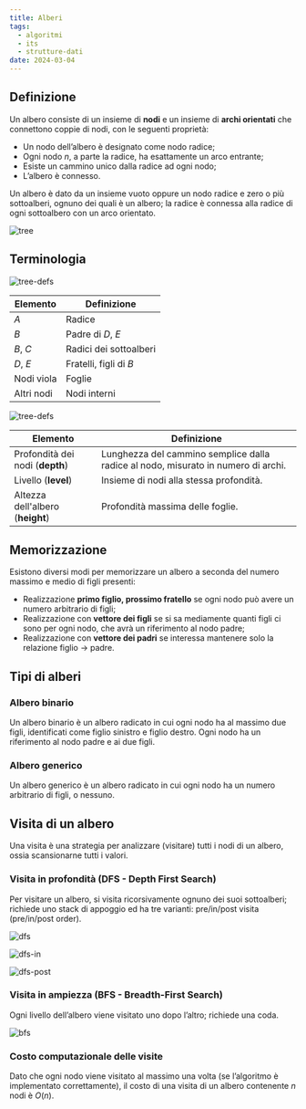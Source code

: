 ```yaml
---
title: Alberi
tags:
  - algoritmi
  - its
  - strutture-dati
date: 2024-03-04
---
```

## Definizione

Un albero consiste di un insieme di **nodi** e un insieme di **archi orientati** che connettono coppie di nodi, con le seguenti proprietà:
- Un nodo dell’albero è designato come nodo radice;
- Ogni nodo $n$, a parte la radice, ha esattamente un arco entrante;
- Esiste un cammino unico dalla radice ad ogni nodo;
- L’albero è connesso.

Un albero è dato da un insieme vuoto oppure un nodo radice e zero o più sottoalberi, ognuno dei quali è un albero; la radice è connessa alla radice di ogni sottoalbero con un arco orientato.

![tree](tree.png)

## Terminologia

![tree-defs](tree-defs.png)

| Elemento   | Definizione            |
| ---------- | ---------------------- |
| $A$        | Radice                 |
| $B$        | Padre di $D$, $E$      |
| $B$, $C$   | Radici dei sottoalberi |
| $D$, $E$   | Fratelli, figli di $B$ |
| Nodi viola | Foglie                 |
| Altri nodi | Nodi interni           |

![tree-defs](tree-levels.png)

| Elemento                         | Definizione                                                                       |
| -------------------------------- | --------------------------------------------------------------------------------- |
| Profondità dei nodi (**depth**)  | Lunghezza del cammino semplice dalla radice al nodo, misurato in numero di archi. |
| Livello (**level**)              | Insieme di nodi alla stessa profondità.                                           |
| Altezza dell'albero (**height**) | Profondità massima delle foglie.                                                  |

## Memorizzazione

Esistono diversi modi per memorizzare un albero a seconda del numero massimo e medio di figli presenti:
- Realizzazione **primo figlio, prossimo fratello** se ogni nodo può avere un numero arbitrario di figli;
- Realizzazione con **vettore dei figli** se si sa mediamente quanti figli ci sono per ogni nodo, che avrà un riferimento al nodo padre;
- Realizzazione con **vettore dei padri** se interessa mantenere solo la relazione figlio → padre.

## Tipi di alberi

### Albero binario

Un albero binario è un albero radicato in cui ogni nodo ha al massimo due figli, identificati come figlio sinistro e figlio destro. Ogni nodo ha un riferimento al nodo padre e ai due figli.

### Albero generico

Un albero generico è un albero radicato in cui ogni nodo ha un numero arbitrario di figli, o nessuno.

## Visita di un albero

 Una visita è una strategia per analizzare (visitare) tutti i nodi di un albero, ossia scansionarne tutti i valori.
 
### Visita in profondità (DFS - Depth First Search)

Per visitare un albero, si visita ricorsivamente ognuno dei suoi sottoalberi; richiede uno stack di appoggio ed ha tre varianti: pre/in/post visita (pre/in/post order).

![dfs](https://upload.wikimedia.org/wikipedia/commons/a/ac/Preorder-traversal.gif)

![dfs-in](https://upload.wikimedia.org/wikipedia/commons/4/48/Inorder-traversal.gif)

![dfs-post](https://upload.wikimedia.org/wikipedia/commons/2/28/Postorder-traversal.gif)

### Visita in ampiezza (BFS - Breadth-First Search)

Ogni livello dell’albero viene visitato uno dopo l’altro; richiede una coda.

![bfs](https://upload.wikimedia.org/wikipedia/commons/5/5d/Breadth-First-Search-Algorithm.gif)

### Costo computazionale delle visite

Dato che ogni nodo viene visitato al massimo una volta (se l’algoritmo è implementato correttamente), il costo di una visita di un albero contenente $n$ nodi è $O(n)$.
